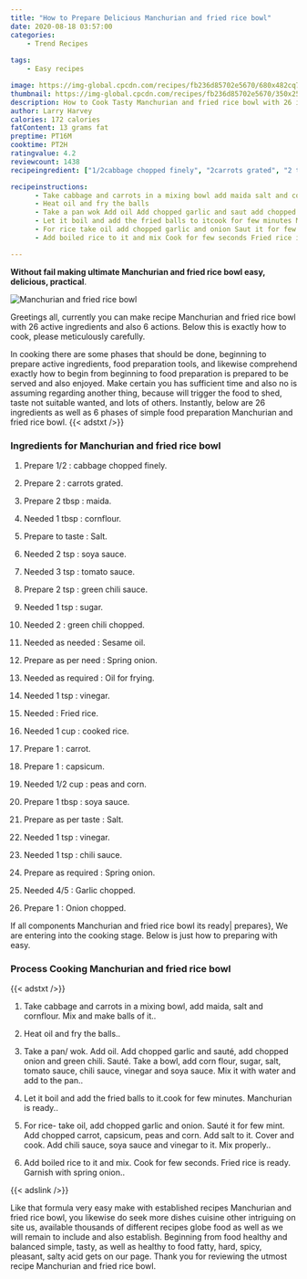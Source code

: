 ```yaml
---
title: "How to Prepare Delicious Manchurian and fried rice bowl"
date: 2020-08-18 03:57:00
categories:
    - Trend Recipes
    
tags:
    - Easy recipes

image: https://img-global.cpcdn.com/recipes/fb236d85702e5670/680x482cq70/manchurian-and-fried-rice-bowl-recipe-main-photo.jpg
thumbnail: https://img-global.cpcdn.com/recipes/fb236d85702e5670/350x250cq70/manchurian-and-fried-rice-bowl-recipe-main-photo.jpg
description: How to Cook Tasty Manchurian and fried rice bowl with 26 ingredients and 6 stages of easy cooking.
author: Larry Harvey
calories: 172 calories
fatContent: 13 grams fat
preptime: PT16M
cooktime: PT2H
ratingvalue: 4.2
reviewcount: 1438
recipeingredient: ["1/2cabbage chopped finely", "2carrots grated", "2 tbspmaida", "1 tbspcornflour", "to tasteSalt", "2 tspsoya sauce", "3 tsptomato sauce", "2 tspgreen chili sauce", "1 tspsugar", "2green chili chopped", "as neededSesame oil", "as per needSpring onion", "as requiredOil for frying", "1 tspvinegar", "Fried rice", "1 cupcooked rice", "1carrot", "1capsicum", "1/2 cuppeas and corn", "1 tbspsoya sauce", "as per tasteSalt", "1 tspvinegar", "1 tspchili sauce", "as requiredSpring onion", "4/5Garlic chopped", "1Onion chopped"]

recipeinstructions: 
      - Take cabbage and carrots in a mixing bowl add maida salt and cornflour Mix and make balls of it 
      - Heat oil and fry the balls 
      - Take a pan wok Add oil Add chopped garlic and saut add chopped onion and green chili Saut Take a bowl add corn flour sugar salt tomato sauce chili sauce vinegar and soya sauce Mix it with water and add to the pan 
      - Let it boil and add the fried balls to itcook for few minutes Manchurian is ready 
      - For rice take oil add chopped garlic and onion Saut it for few mint Add chopped carrot capsicum peas and corn Add salt to it Cover and cook Add chili sauce soya sauce and vinegar to it Mix properly 
      - Add boiled rice to it and mix Cook for few seconds Fried rice is ready Garnish with spring onion

---
```




**Without fail making ultimate Manchurian and fried rice bowl easy, delicious, practical**. 


![Manchurian and fried rice bowl](https://img-global.cpcdn.com/recipes/fb236d85702e5670/680x482cq70/manchurian-and-fried-rice-bowl-recipe-main-photo.jpg "Manchurian and fried rice bowl")




Greetings all, currently you can make recipe Manchurian and fried rice bowl with 26 active ingredients and also 6 actions. Below this is exactly how to cook, please meticulously carefully.

In cooking there are some phases that should be done, beginning to prepare active ingredients, food preparation tools, and likewise comprehend exactly how to begin from beginning to food preparation is prepared to be served and also enjoyed. Make certain you has sufficient time and also no is assuming regarding another thing, because will trigger the food to shed, taste not suitable wanted, and lots of others. Instantly, below are 26 ingredients as well as 6 phases of simple food preparation Manchurian and fried rice bowl.
{{< adstxt />}}

### Ingredients for Manchurian and fried rice bowl


1. Prepare 1/2 : cabbage chopped finely.

1. Prepare 2 : carrots grated.

1. Prepare 2 tbsp : maida.

1. Needed 1 tbsp : cornflour.

1. Prepare to taste : Salt.

1. Needed 2 tsp : soya sauce.

1. Needed 3 tsp : tomato sauce.

1. Prepare 2 tsp : green chili sauce.

1. Needed 1 tsp : sugar.

1. Needed 2 : green chili chopped.

1. Needed as needed : Sesame oil.

1. Prepare as per need : Spring onion.

1. Needed as required : Oil for frying.

1. Needed 1 tsp : vinegar.

1. Needed  : Fried rice.

1. Needed 1 cup : cooked rice.

1. Prepare 1 : carrot.

1. Prepare 1 : capsicum.

1. Needed 1/2 cup : peas and corn.

1. Prepare 1 tbsp : soya sauce.

1. Prepare as per taste : Salt.

1. Needed 1 tsp : vinegar.

1. Needed 1 tsp : chili sauce.

1. Prepare as required : Spring onion.

1. Needed 4/5 : Garlic chopped.

1. Prepare 1 : Onion chopped.



If all components Manchurian and fried rice bowl its ready| prepares}, We are entering into the cooking stage. Below is just how to preparing with easy.

### Process Cooking Manchurian and fried rice bowl

{{< adstxt />}}


1. Take cabbage and carrots in a mixing bowl, add maida, salt and cornflour. Mix and make balls of it..



1. Heat oil and fry the balls..



1. Take a pan/ wok. Add oil. Add chopped garlic and sauté, add chopped onion and green chili. Sauté. Take a bowl, add corn flour, sugar, salt, tomato sauce, chili sauce, vinegar and soya sauce. Mix it with water and add to the pan..



1. Let it boil and add the fried balls to it.cook for few minutes. Manchurian is ready..



1. For rice- take oil, add chopped garlic and onion. Sauté it for few mint. Add chopped carrot, capsicum, peas and corn. Add salt to it. Cover and cook. Add chili sauce, soya sauce and vinegar to it. Mix properly..



1. Add boiled rice to it and mix. Cook for few seconds. Fried rice is ready. Garnish with spring onion..





{{< adslink />}}

Like that formula very easy make with established recipes Manchurian and fried rice bowl, you likewise do seek more dishes cuisine other intriguing on site us, available thousands of different recipes globe food as well as we will remain to include and also establish. Beginning from food healthy and balanced simple, tasty, as well as healthy to food fatty, hard, spicy, pleasant, salty acid gets on our page. Thank you for reviewing the utmost recipe Manchurian and fried rice bowl.
